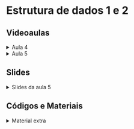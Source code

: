 Estrutura de dados 1 e 2
====================================

## Videoaulas

<details>
    <summary>Aula 4</summary>

<iframe width="672" height="378" src="https://youtu.be/BGNCIUgQmN0" title="YouTube video player" frameborder="0" allow="accelerometer; autoplay; clipboard-write; encrypted-media; gyroscope; picture-in-picture" allowfullscreen></iframe></details>

<details>
    <summary>Aula 5</summary>

<iframe width="672" height="378" src="https://youtu.be/wDZVvZpi1ak" title="YouTube video player" frameborder="0" allow="accelerometer; autoplay; clipboard-write; encrypted-media; gyroscope; picture-in-picture" allowfullscreen></iframe></details>

## Slides

<details>
    <summary>Slides da aula 5</summary>

<iframe src="https://docs.google.com/presentation/d/1_zT6sv_HD3a3N-mTn1B4ki7g8-vLJKP-tbBzwASMPXM/edit?usp=sharing" frameborder="0" width="672" height="378" allowfullscreen="true" mozallowfullscreen="true" webkitallowfullscreen="true"></iframe>

</details>

## Códigos e Materiais

<details>
    <summary>Material extra</summary>

<div markdown=1>

- [Repositório do Prof. Edson Alves](https://github.com/edsomjr/TEP/tree/master/Estruturas_de_Dados)
- [CP-Algorithms Brasil](https://cp-algorithms-brasil.com/)
- [cppreference](https://en.cppreference.com)
    
</div>
</details>

